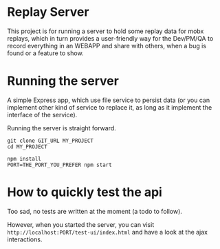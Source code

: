 # Replay Server

This project is for running a server to hold some replay data for mobx replays, which in turn provides a user-friendly way for the Dev/PM/QA to record everything in an WEBAPP and share with others, when a bug is found or a feature to show.

# Running the server

A simple Express app, which use file service to persist data (or you can implement other kind of service to replace it, as long as it implement the interface of the service).

Running the server is straight forward.

```
git clone GIT_URL MY_PROJECT
cd MY_PROJECT

npm install
PORT=THE_PORT_YOU_PREFER npm start
```

# How to quickly test the api

Too sad, no tests are written at the moment (a todo to follow).

However, when you started the server, you can visit `http://localhost:PORT/test-ui/index.html` and have a look at the ajax interactions.